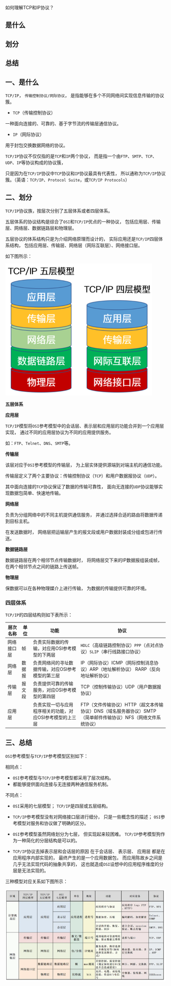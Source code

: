 如何理解TCP和IP协议？

## 是什么
## 划分
## 总结

## 一、是什么

`TCP/IP`，
`传输控制协议/网际协议`，
是指能够在多个不同网络间实现信息传输的协议簇。

- `TCP`（传输控制协议）

一种面向连接的、可靠的、基于字节流的传输层通信协议。

- `IP`（网际协议）

用于封包交换数据网络的协议。

`TCP/IP`协议不仅仅指的是`TCP`和`IP`两个协议，
而是指一个由`FTP`、`SMTP`、`TCP`、`UDP`、`IP`等协议构成的协议簇，

只是因为在`TCP/IP`协议中`TCP`协议和`IP`协议最具有代表性，
所以通称为`TCP/IP`协议簇。（英语：`TCP/IP`、`Protocol Suite`，或`TCP/IP Protocols`）

## 二、划分

`TCP/IP`协议族，按层次分别了五层体系或者四层体系。

五层体系的协议结构是综合了`OSI`和`TCP/IP`优点的一种协议，
包括应用层、传输层、网络层、数据链路层和物理层。

五层协议的体系结构只是为介绍网络原理而设计的，
实际应用还是`TCP/IP`四层体系结构，
包括应用层、传输层、网络层（网际互联层）、网络接口层。

如下图所示：

![tcp/ip 每一层模型](../images/http/理解TCP和IP协议/1.png)

**五层体系**

**应用层**

`TCP/IP`模型将`OSI`参考模型中的会话层、表示层和应用层的功能合并到一个应用层实现，
通过不同的应用层协议为不同的应用提供服务。

如：`FTP`、`Telnet`、`DNS`、`SMTP`等。

**传输层**

该层对应于`OSI`参考模型的传输层，
为上层实体提供源端到对端主机的通信功能。

传输层定义了两个主要协议：传输控制协议（`TCP`）和用户数据报协议（`UDP`）。

其中面向连接的`TCP`协议保证了数据的传输可靠性，
面向无连接的`UDP`协议能够实现数据包简单、快速地传输。

**网络层**

负责为分组网络中的不同主机提供通信服务，
并通过选择合适的路由将数据传递到目标主机。

在发送数据时，
网络层把运输层产生的报文段或用户数据封装成分组或包进行传送。

**数据链路层**

数据链路层在两个相邻节点传输数据时，
将网络层交下来的IP数据报组装成帧，
在两个相邻节点之间的链路上传送帧。

**物理层**

保数据可以在各种物理媒介上进行传输，
为数据的传输提供可靠的环境。

### 四层体系

`TCP/IP`的四层结构则如下表所示：

| 层次名称 | 单位 | 功能 | 协议 |
| --- | --- | --- | --- |
| 网络接口层 | 帧 | 负责实际数据的传输，对应用OSI参考模型的下两层 | `HDLC`（高级链路控制协议）`PPP`（点对点协议）`SLIP`（串行线路接口协议） |
| 网络层 | 数据报 | 负责网络间的寻址数据传输，对应OSI参考模型的第三层 | IP（网际协议）ICMP（网际控制消息协议）ARP（地址解析协议） RARP（反向地址解析协议） |
| 传输层 | 报文段 | 负责提供可靠的传输服务，对应OSI参考模型的第四层 | TCP（控制传输协议）UDP（用户数据报协议） |
| 应用层 | | 负责实现一切与应用程序相关的功能，对应OSI参考模型的上三层 | FTP（文件传输协议）HTTP（超文本传输协议）DNS（域名服务器协议）SMTP（简单邮件传输协议）NFS（网络文件系统协议） |

## 三、总结

`OSI`参考模型与`TCP/IP`参考模型区别如下：

相同点：

- `OSI`参考模型与`TCP/IP`参考模型都采用了层次结构。
- 都能够提供面向连接与无连接两种通信服务机制。

不同点：

- `OSI`采用的七层模型；
`TCP/IP`是四层或五层结构。

- `TCP/IP`参考模型没有对网络接口层进行细分，
只是一些概念性的描述；
`OSI`参考模型对服务和协议做了明确的区分。

- `OSI`参考模型虽然网络划分为七层，
但实现起来较困难。
`TCP/IP`参考模型狗作为一种简化的分层结构是可以的。

- `TCP/IP`协议去掉表示层和会话层的原因
在于会话层、
表示层、
应用层
都是在应用程序内部实现的，
最终产生的是一个应用数据包，
而应用陈故乡之间是几乎无法实现代码的抽象共享的，
这也就造成`OSI`设想中的应用程序维度的分层是无法实现的。

三种模型对应关系如下图所示：

![三种模型对应关系](../images/http/理解TCP和IP协议/2.png)